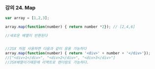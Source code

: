 ### 강의 24. Map





```javascript
var array = [1,2,3];

array.map(function(number) { return number *2}); // [2,4,6]

//새로운 배열이 반환된다


//JSX 처럼 사용하면 다음과 같이 응용 가능하다
array.map(function(number) { return '<div>' + number + '</div>'});
//["<div>1</div>", "<div>2</div>", "<div>3</div>"]
//JSX배열이기때문에 리액트로 렌더링도 가능하다.
```





```

```

